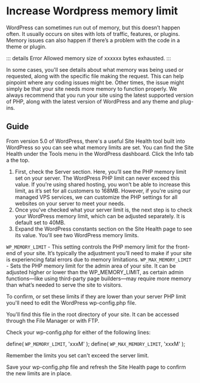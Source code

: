 # Increase Wordpress memory limit


WordPress can sometimes run out of memory, but this doesn’t happen often. It usually occurs on sites with lots of traffic, features, or plugins. 
Memory issues can also happen if there’s a problem with the code in a theme or plugin.

::: details Error
Allowed memory size of xxxxxx bytes exhausted.
:::


In some cases, you'll see details about what memory was being used or requested, along with the specific file making the request. This can help pinpoint where any coding issues might be.
Other times, the issue might simply be that your site needs more memory to function properly. We always recommend that you run your site using the latest supported version of PHP, along with the latest version of WordPress and any theme and plug-ins.


## Guide

From version 5.0 of WordPress, there's a useful Site Health tool built into WordPress so you can see what memory limits are set.
You can find the Site Health under the Tools menu in the WordPress dashboard. Click the Info tab a the top.


1. First, check the Server section. Here, you’ll see the PHP memory limit set on your server. The WordPress PHP limit can never exceed this value. If you're using shared hosting, you won’t be able to increase this limit, as it’s set for all customers to 168MB. However, if you're using our managed VPS services, we can customize the PHP settings for all websites on your server to meet your needs.
2. Once you’ve checked what your server limit is, the next step is to check your WordPress memory limit, which can be adjusted separately. It is default set to 40MB.
3. Expand the WordPress constants section on the Site Health page to see its value. You'll see two WordPress memory limits.


`WP_MEMORY_LIMIT` - This setting controls the PHP memory limit for the front-end of your site. It’s typically the adjustment you’ll need to make if your site is experiencing fatal errors due to memory limitations.
​`WP_MAX_MEMORY_LIMIT` - Sets the PHP memory limit for the admin area of your site. It can be adjusted higher or lower than the WP_MEMORY_LIMIT, as certain admin functions—like using third-party page builders—may require more memory than what’s needed to serve the site to visitors.



To confirm, or set these limits if they are lower than your server PHP limit you'll need to edit the WordPress wp-config.php file.



You'll find this file in the root directory of your site. It can be accessed through the File Manager or with FTP.



Check your wp-config.php for either of the following lines:



define( `WP_MEMORY_LIMIT`, 'xxxM' );
​define( `WP_MAX_MEMORY_LIMIT`, 'xxxM' );



Remember the limits you set can't exceed the server limit.




Save your wp-config.php file and refresh the Site Health page to confirm the new limits are in place.
